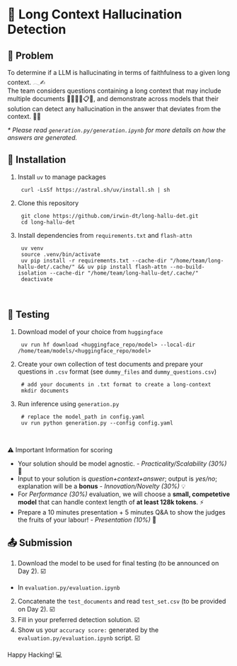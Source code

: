 # 📜 Long Context Hallucination Detection
## 🤔 Problem
To determine if a LLM is hallucinating in terms of faithfulness to a given long context. 𓂃✍︎
<br>
The team considers questions containing a long context that may include multiple documents 📖📑📓📕📋📝, and demonstrate across models that their solution can detect any hallucination in the answer that deviates from the context. 🤖🧠

_* Please read `generation.py/generation.ipynb` for more details on how the answers are generated._

## 💾 Installation
1) Install `uv` to manage packages
   
        curl -LsSf https://astral.sh/uv/install.sh | sh
   
2) Clone this repository

        git clone https://github.com/irwin-dt/long-hallu-det.git
        cd long-hallu-det

3) Install dependencies from `requirements.txt` and `flash-attn`

        uv venv
        source .venv/bin/activate
        uv pip install -r requirements.txt --cache-dir "/home/team/long-hallu-det/.cache/" && uv pip install flash-attn --no-build-isolation --cache-dir "/home/team/long-hallu-det/.cache/"
        deactivate
<br>

## 🔬 Testing
1) Download model of your choice from `huggingface`
   
        uv run hf download <huggingface_repo/model> --local-dir /home/team/models/<huggingface_repo/model>

2) Create your own collection of test documents and prepare your questions in `.csv` format (see `dummy_files` and `dummy_questions.csv`)

        # add your documents in .txt format to create a long-context
        mkdir documents
   
3) Run inference using `generation.py`
 
        # replace the model_path in config.yaml
        uv run python generation.py --config config.yaml    
<br>

⚠️ Important Information for scoring
* Your solution should be model agnostic. *- Practicality/Scalability (30%)* 🔧
* Input to your solution is *question+context+answer*; output is *yes/no*; explanation will be a **bonus** *- Innovation/Novelty (30%)* 💡
* For *Performance (30%)* evaluation, we will choose a **small, competetive model** that can handle context length of **at least 128k tokens**. ⚡
* Prepare a 10 minutes presentation + 5 minutes Q&A to show the judges the fruits of your labour!  *- Presentation (10%)* 🔎

## 📤 Submission
1) Download the model to be used for final testing (to be announced on Day 2). ☑️
* In `evaluation.py/evaluation.ipynb`
2) Concatenate the `test_documents` and read `test_set.csv` (to be provided on Day 2). ☑️
3) Fill in your preferred detection solution. ☑️
4) Show us your `accuracy score:` generated by the `evaluation.py/evaluation.ipynb` script. ☑️

Happy Hacking! 💻
